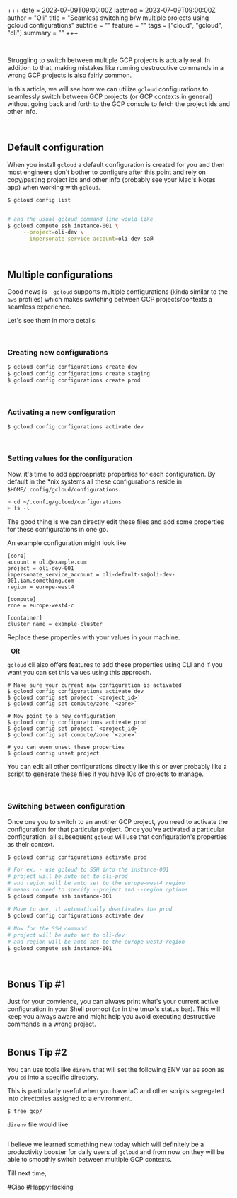 +++
date = 2023-07-09T09:00:00Z
lastmod = 2023-07-09T09:00:00Z
author = "Oli"
title = "Seamless switching b/w multiple projects using gcloud configurations"
subtitle = ""
feature = ""
tags = ["cloud", "gcloud", "cli"]
summary = ""
+++

&nbsp;

Struggling to switch between multiple GCP projects is actually real. In addition to that, making mistakes like running destrucutive commands in a wrong GCP projects is also fairly common.

In this article, we will see how we can utilize `gcloud` configurations to seamlessly switch between GCP projects (or GCP contexts in general) without going back and forth to the GCP console to fetch the project ids and other info.

&nbsp;

## Default configuration
When you install `gcloud` a default configuration is created for you and then most engineers don't bother to configure after this point and rely on copy/pasting project ids and other info (probably see your Mac's Notes app) when working with `gcloud`.

```sh
$ gcloud config list


# and the usual gcloud command line would like
$ gcloud compute ssh instance-001 \
     --project=oli-dev \
     --impersonate-service-account=oli-dev-sa@
```

&nbsp;

## Multiple configurations
Good news is - `gcloud` supports multiple configurations (kinda similar to the `aws` profiles) which makes switching between GCP projects/contexts a seamless experience.

Let's see them in more details:

&nbsp;
### Creating new configurations

```sh
$ gcloud config configurations create dev
$ gcloud config configurations create staging
$ gcloud config configurations create prod
```

&nbsp;

### Activating a new configuration

```
$ gcloud config configurations activate dev
```

&nbsp;
### Setting values for the configuration

Now, it's time to add approapriate properties for each configuration. By default in the *nix systems all these configurations reside in `$HOME/.config/gcloud/configurations`.

```sh
> cd ~/.config/gcloud/configurations
> ls -l
```

The good thing is we can directly edit these files and add some properties for these configurations in one go.

An example configuration might look like

```
[core]
account = oli@example.com
project = oli-dev-001
impersonate_service_account = oli-default-sa@oli-dev-001.iam.something.com
region = europe-west4

[compute]
zone = europe-west4-c

[container]
cluster_name = example-cluster
```
Replace these properties with your values in your machine.


&nbsp;
**OR**
&nbsp;

`gcloud` cli also offers features to add these properties using CLI and if you want you can set this values using this approach.

```
# Make sure your current new configuration is activated
$ gcloud config configurations activate dev
$ gcloud config set project `<project_id>`
$ gcloud config set compute/zone `<zone>`

# Now point to a new configuration
$ gcloud config configurations activate prod
$ gcloud config set project `<project_id>`
$ gcloud config set compute/zone `<zone>`

# you can even unset these properties
$ gcloud config unset project
```

You can edit all other configurations directly like this or ever probably like a script to generate these files if you have 10s of projects to manage.

&nbsp;
### Switching between configuration

Once one you to switch to an another GCP project, you need to activate the configuration for that particular project. Once you've activated a particular configuration, all subsequent `gcloud` will use that configuration's properties as their context.

```sh
$ gcloud config configurations activate prod

# For ex. - use gcloud to SSH into the instance-001
# project will be auto set to oli-prod
# and region will be auto set to the europe-west4 region
# means no need to specify --project and --region options
$ gcloud compute ssh instance-001

# Move to dev, it automatically deactivates the prod
$ gcloud config configurations activate dev
 
# Now for the SSH command
# project will be auto set to oli-dev
# and region will be auto set to the europe-west3 region
$ gcloud compute ssh instance-001
```

&nbsp;

## Bonus Tip #1
Just for your convience, you can always print what's your current active configuration in your Shell promopt (or in the tmux's status bar). This will keep you always aware and might help you avoid executing destructive commands in a wrong project.

```sh

```

## Bonus Tip #2
You can use tools like `direnv` that will set the following ENV var as soon as you `cd` into a specific directory.

This is particularly useful when you have IaC and other scripts segregated into directories assigned to a environment.

```sh
$ tree gcp/

```

`direnv` file would like

```sh

```

I believe we learned something new today which will definitely be a productivity booster for daily users of `gcloud` and from now on they will be able to smoothly switch between multiple GCP contexts.


Till next time,

#Ciao #HappyHacking
